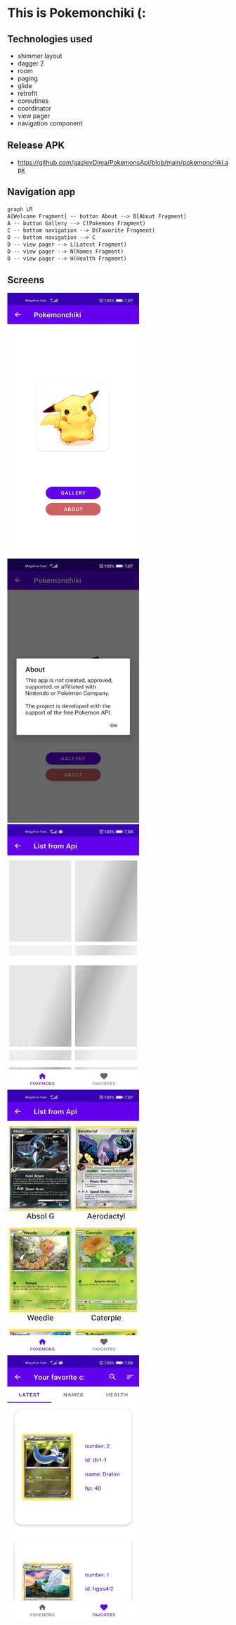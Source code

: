 # This is Pokemonchiki (:

## Technologies used

-   shimmer layout
-   dagger 2
-   room
-   paging
-   glide
-   retrofit
-   coroutines
-   coordinator
-   view pager
-   navigation component

## Release APK
- https://github.com/gazievDima/PokemonsApi/blob/main/pokemonchiki.apk

## Navigation app

```mermaid
graph LR
A[Welcome Fragment] -- button About --> B[About Fragment]
A -- button Gallery --> C(Pokemons Fragment)
C -- bottom navigation --> D(Favorite Fragment)
D -- bottom navigation --> C
D -- view pager --> L(Latest Fragment)
D -- view pager --> N(Names Fragment)
D -- view pager --> H(Health Fragment)
```


## Screens

<img src="https://github.com/gazievDima/PokemonsApi/blob/main/welcome_1.jpg" width="300" height="600" />
<img src="https://github.com/gazievDima/PokemonsApi/blob/main/welcome_0.jpg" width="300" height="600" />
<img src="https://github.com/gazievDima/PokemonsApi/blob/main/welcome_2.jpg" width="300" height="600" />
<img src="https://github.com/gazievDima/PokemonsApi/blob/main/welcome_3.jpg" width="300" height="600" />
<img src="https://github.com/gazievDima/PokemonsApi/blob/main/welcome_4.jpg" width="300" height="600" />
